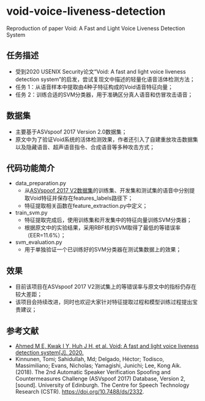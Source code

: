 # void-voice-liveness-detection

Reproduction of paper Void: A Fast and Light Voice Liveness Detection System

## 任务描述
- 受到2020 USENIX Security论文“Void: A fast and light voice liveness detection system”的启发，尝试复现文中描述的轻量化语音活体检测方法；
- 任务 1：从语音样本中提取由4种子特征构成的Void语音特征向量；
- 任务 2：训练合适的SVM分类器，用于准确区分真人语音和仿冒攻击语音；

## 数据集
- 主要基于ASVspoof 2017 Version 2.0数据集；
- 原文中为了验证Void系统的活体检测效果，作者还引入了自建重放攻击数据集以及隐藏语音、超声语音指令、合成语音等多种攻击方式；

## 代码功能简介
- data_preparation.py
    - 从[ASVspoof 2017 V2数据集](https://datashare.is.ed.ac.uk/handle/10283/3055)的训练集、开发集和测试集的语音中分别提取Void特征并保存在features_labels路径下；
    - 特征提取相关函数在feature_extraction.py中定义；
- train_svm.py
    - 特征提取完成后，使用训练集和开发集中的特征向量训练SVM分类器；
    - 根据原文中的实验结果，采用RBF核的SVM取得了最低的等错误率（EER=11.6%）；
- svm_evaluation.py
    - 用于单独验证一个已训练好的SVM分类器在测试集数据上的效果；

## 效果
- 目前该项目在ASVspoof 2017 V2测试集上的等错误率与原文中的指标仍存在较大差距；
- 该项目会持续改进，同时也欢迎大家针对特征提取过程和模型训练过程提出宝贵建议；

## 参考文献
- [Ahmed M E, Kwak I Y, Huh J H, et al. Void: A fast and light voice liveness detection system[J]. 2020.](https://www.usenix.org/system/files/sec20-ahmed-muhammad_0.pdf)
- Kinnunen, Tomi; Sahidullah, Md; Delgado, Héctor; Todisco, Massimiliano; Evans, Nicholas; Yamagishi, Junichi; Lee, Kong Aik. (2018). The 2nd Automatic Speaker Verification Spoofing and Countermeasures Challenge (ASVspoof 2017) Database, Version 2, [sound]. University of Edinburgh. The Centre for Speech Technology Research (CSTR). https://doi.org/10.7488/ds/2332.
